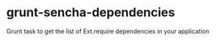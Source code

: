grunt-sencha-dependencies
=========================

Grunt task to get the list of Ext.require dependencies in your application